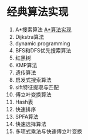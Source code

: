 # 经典算法实现

1. A*搜索算法
[A*算法实现](/algo/AA.md)
2. Dijkstra算法
3. dynamic programming
4. BFS和DFS优先搜索算法
5. 红黑树
6. KMP算法
7. 遗传算法
8. 启发式搜索算法
9. sift特征提取与匹配
10. 傅立叶变换算法
11. Hash表
12. 快速排序
13. SPFA算法
14. 快速选择算法
15. 多项式乘法与快速傅立叶变换
